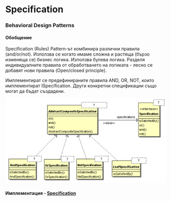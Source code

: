 # Specification
### Behavioral Design Patterns

#### Обобщение
Specification (Rules) Pattern-ът комбинира различни правила (and/or/not). Използва се когато имаме сложна и растяща (бързо изменяща се) бизнес логика. Използва булева логика. Разделя индивидуалните правила от обработването на логиката - лесно се добавят нови правила (Open/closed principle).

Имплементират се предефинираните правила AND, OR, NOT, които имплементират ISpecification. Други конкретни спецификации също могат да бъдат създадени.

![Specification](Images/specification.png)

#### Имплементация - [Specification](Specification/)
